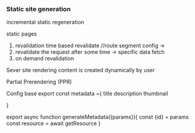### Static site generation

incremental static regeneration

static pages

1. revalidation time based
   revalidate //route segment config ->
2. revalidate the request after some time -> specific data fetch
3. on demand revalidation

Sever site rendering
content is created dynamically by user

Partial Prerendering (PPR)

<!-- Metadata -->

Config base
export const metadata ={
title
description
thumbnail

}

<!-- dynamic metadata -->
export async function generateMetadata({params}){
    const {id} = params 
    const resource = await getResource
}
<!-- File based metadata -->
